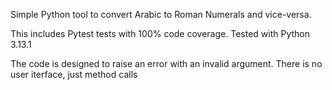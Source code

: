 Simple Python tool to convert Arabic to Roman Numerals and vice-versa.

This includes Pytest tests with 100% code coverage. Tested with Python 3.13.1

The code is designed to raise an error with an invalid argument. There is no user iterface, just method calls
